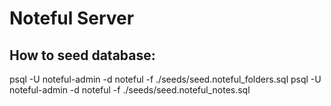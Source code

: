 # Noteful Server

## How to seed database:
psql -U noteful-admin -d noteful -f ./seeds/seed.noteful_folders.sql
psql -U noteful-admin -d noteful -f ./seeds/seed.noteful_notes.sql